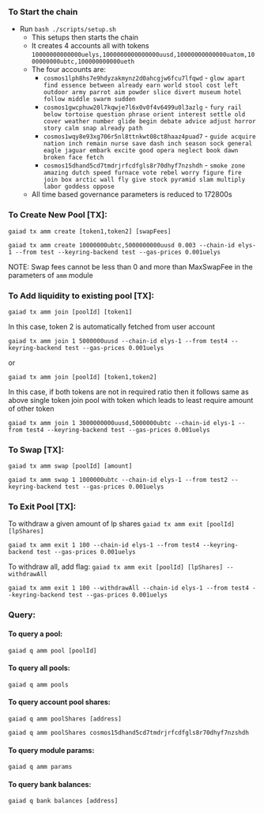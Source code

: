 ### To Start the chain

* Run `bash ./scripts/setup.sh`
  * This setups then starts the chain
  * It creates 4 accounts all with tokens `10000000000000uelys,1000000000000000uusd,10000000000000uatom,1000000000ubtc,100000000000ueth`
  * The four accounts are:
    * `cosmos1lph8hs7e9hdyzakmynz2d0ahcgjw6fcu7lfqwd` - `glow apart find essence between already earn world stool cost left outdoor army parrot aim powder slice divert museum hotel follow middle swarm sudden`
    * `cosmos1gwcphuw20l7kqwje7l6x0v0f4v6499u0l3azlg` - `fury rail below tortoise question phrase orient interest settle old cover weather number glide begin debate advice adjust horror story calm snap already path`
    * `cosmos1wqy8e93xg706r5nl8ttnkwt08ct8haaz4puad7` - `guide acquire nation inch remain nurse save dash inch season sock general eagle jaguar embark excite good opera neglect book dawn broken face fetch`
    * `cosmos15dhand5cd7tmdrjrfcdfgls8r70dhyf7nzshdh` - `smoke zone amazing dutch speed furnace vote rebel worry figure fire join box arctic wall fly give stock pyramid slam multiply labor goddess oppose`
  * All time based governance parameters is reduced to 172800s

### To Create New Pool [TX]:

`gaiad tx amm create [token1,token2] [swapFees]`

`gaiad tx amm create 10000000ubtc,5000000000uusd 0.003 --chain-id elys-1 --from test --keyring-backend test --gas-prices 0.001uelys
` 

NOTE: Swap fees cannot be less than 0 and more than MaxSwapFee in the parameters of `amm` module

### To Add liquidity to existing pool [TX]:

`gaiad tx amm join [poolId] [token1]`

In this case, token 2 is automatically fetched from user account

`gaiad tx amm join 1 5000000uusd --chain-id elys-1 --from test4 --keyring-backend test --gas-prices 0.001uelys`

or 

`gaiad tx amm join [poolId] [token1,token2]`

In this case, if both tokens are not in required ratio then it follows same as above single token join pool with token which leads to least require amount of other token 

`gaiad tx amm join 1 3000000000uusd,5000000ubtc --chain-id elys-1 --from test4 --keyring-backend test --gas-prices 0.001uelys`


### To Swap [TX]:
`gaiad tx amm swap [poolId] [amount]`

`gaiad tx amm swap 1 1000000ubtc --chain-id elys-1 --from test2 --keyring-backend test --gas-prices 0.001uelys`

### To Exit Pool [TX]:

To withdraw a given amount of lp shares
`gaiad tx amm exit [poolId] [lpShares]`

`gaiad tx amm exit 1 100 --chain-id elys-1 --from test4 --keyring-backend test --gas-prices 0.001uelys`

To withdraw all, add flag:
`gaiad tx amm exit [poolId] [lpShares] --withdrawAll`

`gaiad tx amm exit 1 100 --withdrawAll --chain-id elys-1 --from test4 --keyring-backend test --gas-prices 0.001uelys`

### Query:

#### To query a pool:

`gaiad q amm pool [poolId]`

#### To query all pools:

`gaiad q amm pools`

#### To query account pool shares:

`gaiad q amm poolShares [address]`

`gaiad q amm poolShares cosmos15dhand5cd7tmdrjrfcdfgls8r70dhyf7nzshdh`

#### To query module params:

`gaiad q amm params`

#### To query bank balances:

`gaiad q bank balances [address]`
